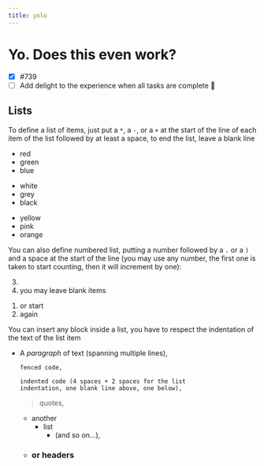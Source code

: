```yaml
---
title: yolo
---
```


# Yo. Does this even work?

- [x] #739
- [ ] Add delight to the experience when all tasks are complete :tada:

## Lists

To define a list of items, just put a `*`, a `-`, or a `+` at the start of the line of each item of the list followed by at least a space, to end the list, leave a blank line

- red
- green
- blue

* white
* grey
* black

- yellow
- pink
- orange

You can also define numbered list, putting a number followed by a `.` or a `)` and a space at the start of the line (you may use any number, the first one is taken to start counting, then it will increment by one):

3.
4. you may leave blank items

1) or start
1) again

You can insert any block inside a list, you have to respect the indentation of the text of the list item

- A _paragraph_ of text
  (spanning multiple lines),

  ```
  fenced code,
  ```

      indented code (4 spaces + 2 spaces for the list
      indentation, one blank line above, one below),

  > quotes,

  - another
    - list
      - (and so on...),
  - ### or headers
